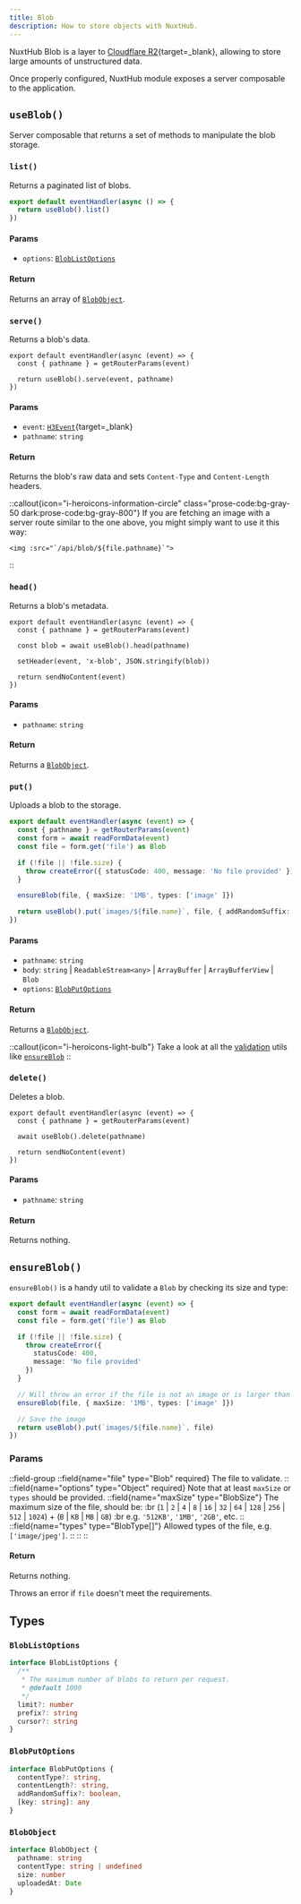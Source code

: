 ```yaml
---
title: Blob
description: How to store objects with NuxtHub.
---
```


NuxtHub Blob is a layer to [Cloudflare R2](https://developers.cloudflare.com/r2){target=_blank}, allowing to store large amounts of unstructured data.

Once properly configured, NuxtHub module exposes a server composable to the application.

## `useBlob()`

Server composable that returns a set of methods to manipulate the blob storage.

### `list()`

Returns a paginated list of blobs.

```ts [server/api/files.get.ts]
export default eventHandler(async () => {
  return useBlob().list()
})
```

#### Params

- `options`: [`BlobListOptions`](#bloblistoptions)

#### Return

Returns an array of [`BlobObject`](#blobobject).

### `serve()`

Returns a blob's data.

```ts[/api/blob/[...pathname\\].get.ts]
export default eventHandler(async (event) => {
  const { pathname } = getRouterParams(event)

  return useBlob().serve(event, pathname)
})
```

#### Params

- `event`: [`H3Event`](https://github.com/unjs/h3){target=_blank}
- `pathname`: `string`

#### Return

Returns the blob's raw data and sets `Content-Type` and `Content-Length` headers.

::callout{icon="i-heroicons-information-circle" class="prose-code:bg-gray-50 dark:prose-code:bg-gray-800"}
If you are fetching an image with a server route similar to the one above, you might simply want to use it this way:
<br>
```vue
<img :src="`/api/blob/${file.pathname}`">
```
::

### `head()`

Returns a blob's metadata.

```ts[/api/blob/[...pathname\\].head.ts]
export default eventHandler(async (event) => {
  const { pathname } = getRouterParams(event)

  const blob = await useBlob().head(pathname)

  setHeader(event, 'x-blob', JSON.stringify(blob))

  return sendNoContent(event)
})
```

#### Params

- `pathname`: `string`

#### Return

Returns a [`BlobObject`](#blobobject).

### `put()`

Uploads a blob to the storage.

```ts [server/api/upload.post.ts]
export default eventHandler(async (event) => {
  const { pathname } = getRouterParams(event)
  const form = await readFormData(event)
  const file = form.get('file') as Blob

  if (!file || !file.size) {
    throw createError({ statusCode: 400, message: 'No file provided' })
  }

  ensureBlob(file, { maxSize: '1MB', types: ['image' ]})

  return useBlob().put(`images/${file.name}`, file, { addRandomSuffix: false })
})
```

#### Params

- `pathname`: `string`
- `body`: `string` | `ReadableStream<any>` | `ArrayBuffer` | `ArrayBufferView` | `Blob`
- `options`: [`BlobPutOptions`](#blobputoptions)

#### Return

Returns a [`BlobObject`](#blobobject).

::callout{icon="i-heroicons-light-bulb"}
Take a look at all the [validation](/recipes/validation) utils like [`ensureBlob`](/recipes/validation#ensureblob)
::

### `delete()`

Deletes a blob.

```ts[/api/blob/[...pathname\\].delete.ts]
export default eventHandler(async (event) => {
  const { pathname } = getRouterParams(event)

  await useBlob().delete(pathname)

  return sendNoContent(event)
})
```

#### Params

- `pathname`: `string`

#### Return

Returns nothing.


## `ensureBlob()`

`ensureBlob()` is a handy util to validate a `Blob` by checking its size and type:

```ts [server/api/upload.post.ts]
export default eventHandler(async (event) => {
  const form = await readFormData(event)
  const file = form.get('file') as Blob

  if (!file || !file.size) {
    throw createError({
      statusCode: 400,
      message: 'No file provided'
    })
  }

  // Will throw an error if the file is not an image or is larger than 1MB
  ensureBlob(file, { maxSize: '1MB', types: ['image' ]})

  // Save the image
  return useBlob().put(`images/${file.name}`, file)
})
```

### Params

::field-group
  ::field{name="file" type="Blob" required}
  The file to validate.
  ::
  ::field{name="options" type="Object" required}
    Note that at least `maxSize` or `types` should be provided.
    ::field{name="maxSize" type="BlobSize"}
    The maximum size of the file, should be: :br
    (`1` | `2` | `4` | `8` | `16` | `32` | `64` | `128` | `256` | `512` | `1024`) + (`B` | `KB` | `MB` | `GB`) :br
    e.g. `'512KB'`, `'1MB'`, `'2GB'`, etc.
    ::
    ::field{name="types" type="BlobType[]"}
    Allowed types of the file, e.g. `['image/jpeg']`.
    ::
  ::
::

#### Return

Returns nothing.

Throws an error if `file` doesn't meet the requirements.

## Types

### `BlobListOptions`

```ts
interface BlobListOptions {
  /**
   * The maximum number of blobs to return per request.
   * @default 1000
   */
  limit?: number
  prefix?: string
  cursor?: string
}
```

### `BlobPutOptions`

```ts
interface BlobPutOptions {
  contentType?: string,
  contentLength?: string,
  addRandomSuffix?: boolean,
  [key: string]: any
}
```

### `BlobObject`

```ts
interface BlobObject {
  pathname: string
  contentType: string | undefined
  size: number
  uploadedAt: Date
}
```

